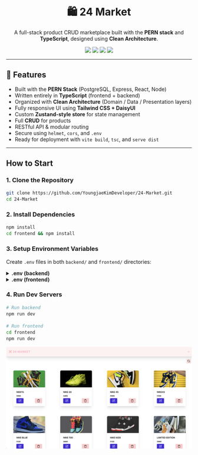 <h1 align="center">🛍️ 24 Market</h1>
<p align="center">
  A full-stack product CRUD marketplace built with the <strong>PERN stack</strong> and <strong>TypeScript</strong>, designed using <strong>Clean Architecture</strong>.
</p>

<p align="center">
  <img src="https://img.shields.io/badge/TypeScript-Strict-blue?style=for-the-badge"/>
  <img src="https://img.shields.io/badge/PostgreSQL-Neon-success?style=for-the-badge"/>
  <img src="https://img.shields.io/badge/Frontend-React%20+%20Vite-blueviolet?style=for-the-badge"/>
  <img src="https://img.shields.io/badge/Backend-Express%20%2B%20TS-brightgreen?style=for-the-badge"/>
</p>

---

## 🧠 Features

- Built with the **PERN Stack** (PostgreSQL, Express, React, Node)
- Written entirely in **TypeScript** (frontend + backend)
- Organized with **Clean Architecture** (Domain / Data / Presentation layers)
- Fully responsive UI using **Tailwind CSS + DaisyUI**
- Custom **Zustand-style store** for state management
- Full **CRUD** for products
- RESTful API & modular routing
- Secure using `helmet`, `cors`, and `.env`
- Ready for deployment with `vite build`, `tsc`, and `serve dist`

---

## How to Start

### 1. Clone the Repository

```bash
git clone https://github.com/YoungjaeKimDeveloper/24-Market.git
cd 24-Market
```

### 2. Install Dependencies

```bash
npm install
cd frontend && npm install
```

### 3. Setup Environment Variables

Create `.env` files in both `backend/` and `frontend/` directories:

<details>
<summary><strong>.env (backend)</strong></summary>

```env
PORT=8080
NEON_DATABASE_URL=your_postgres_url
```

</details>

<details>
<summary><strong>.env (frontend)</strong></summary>

```env
VITE_LOCAL_HOST=localhost:8080
```

</details>

### 4. Run Dev Servers

```bash
# Run backend
npm run dev

# Run frontend
cd frontend
npm run dev
```

![App Screenshot](./frontend/public/screenShot.png)
